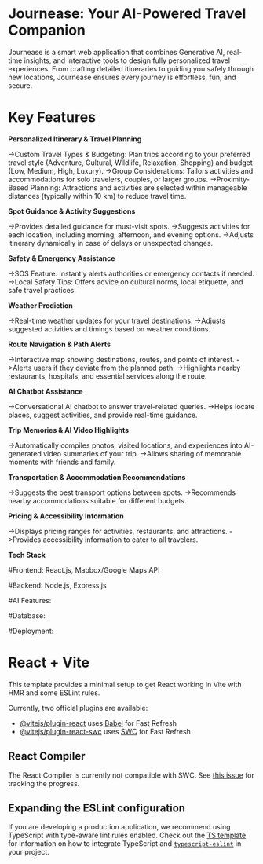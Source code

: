 # Journease: Your AI-Powered Travel Companion

Journease is a smart web application that combines Generative AI, real-time insights, and interactive tools to design fully personalized travel experiences. From crafting detailed itineraries to guiding you safely through new locations, Journease ensures every journey is effortless, fun, and secure.

# Key Features
**Personalized Itinerary & Travel Planning**

->Custom Travel Types & Budgeting: Plan trips according to your preferred travel style (Adventure, Cultural, Wildlife, Relaxation, Shopping) and budget (Low, Medium, High, Luxury).
->Group Considerations: Tailors activities and accommodations for solo travelers, couples, or larger groups.
->Proximity-Based Planning: Attractions and activities are selected within manageable distances (typically within 10 km) to reduce travel time.

**Spot Guidance & Activity Suggestions**

->Provides detailed guidance for must-visit spots.
->Suggests activities for each location, including morning, afternoon, and evening options.
->Adjusts itinerary dynamically in case of delays or unexpected changes.

**Safety & Emergency Assistance**

->SOS Feature: Instantly alerts authorities or emergency contacts if needed.
->Local Safety Tips: Offers advice on cultural norms, local etiquette, and safe travel practices.

**Weather Prediction**

->Real-time weather updates for your travel destinations.
->Adjusts suggested activities and timings based on weather conditions.

**Route Navigation & Path Alerts**

->Interactive map showing destinations, routes, and points of interest.
->Alerts users if they deviate from the planned path.
->Highlights nearby restaurants, hospitals, and essential services along the route.

**AI Chatbot Assistance**

->Conversational AI chatbot to answer travel-related queries.
->Helps locate places, suggest activities, and provide real-time guidance.

**Trip Memories & AI Video Highlights**

->Automatically compiles photos, visited locations, and experiences into AI-generated video summaries of your trip.
->Allows sharing of memorable moments with friends and family.

**Transportation & Accommodation Recommendations**

->Suggests the best transport options between spots.
->Recommends nearby accommodations suitable for different budgets.

**Pricing & Accessibility Information**

->Displays pricing ranges for activities, restaurants, and attractions.
->Provides accessibility information to cater to all travelers.

**Tech Stack**

#Frontend: React.js, Mapbox/Google Maps API

#Backend: Node.js, Express.js

#AI Features: 

#Database:

#Deployment: 





# React + Vite

This template provides a minimal setup to get React working in Vite with HMR and some ESLint rules.

Currently, two official plugins are available:

- [@vitejs/plugin-react](https://github.com/vitejs/vite-plugin-react/blob/main/packages/plugin-react) uses [Babel](https://babeljs.io/) for Fast Refresh
- [@vitejs/plugin-react-swc](https://github.com/vitejs/vite-plugin-react/blob/main/packages/plugin-react-swc) uses [SWC](https://swc.rs/) for Fast Refresh

## React Compiler

The React Compiler is currently not compatible with SWC. See [this issue](https://github.com/vitejs/vite-plugin-react/issues/428) for tracking the progress.

## Expanding the ESLint configuration

If you are developing a production application, we recommend using TypeScript with type-aware lint rules enabled. Check out the [TS template](https://github.com/vitejs/vite/tree/main/packages/create-vite/template-react-ts) for information on how to integrate TypeScript and [`typescript-eslint`](https://typescript-eslint.io) in your project.
